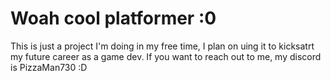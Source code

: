 # Woah cool platformer :0
This is just a project I'm doing in my free time, I plan on uing it to kicksatrt my future career as a game dev. If you want to reach out to me, my discord is PizzaMan730 :D
